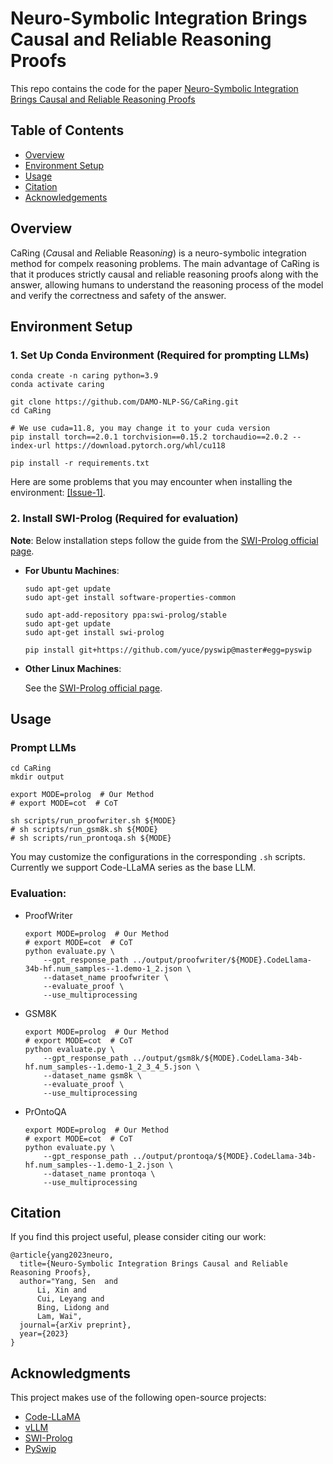 # Neuro-Symbolic Integration Brings Causal and Reliable Reasoning Proofs

This repo contains the code for the paper [Neuro-Symbolic Integration Brings Causal and Reliable Reasoning Proofs](https://github.com/ringos/RingoS.github.io/tree/master/files/better_reasoning_proof-preprint.pdf)


## Table of Contents

- [Overview](https://github.com/DAMO-NLP-SG/CaRing#overview)
- [Environment Setup](https://github.com/DAMO-NLP-SG/CaRing#environment-setup)
- [Usage](https://github.com/DAMO-NLP-SG/CaRing#usage)
- [Citation](https://github.com/DAMO-NLP-SG/CaRing#citation)
- [Acknowledgements](https://github.com/DAMO-NLP-SG/CaRing#acknowledgments)


## Overview

CaRing (*Ca*usal and *R*eliable Reason*ing*) is a neuro-symbolic integration method for compelx reasoning problems.
The main advantage of CaRing is that it produces strictly causal and reliable reasoning proofs along with the answer, allowing humans to understand the reasoning process of the model and verify the correctness and safety of the answer.

## Environment Setup

### 1. Set Up Conda Environment (Required for prompting LLMs)


```shell
conda create -n caring python=3.9
conda activate caring

git clone https://github.com/DAMO-NLP-SG/CaRing.git
cd CaRing

# We use cuda=11.8, you may change it to your cuda version
pip install torch==2.0.1 torchvision==0.15.2 torchaudio==2.0.2 --index-url https://download.pytorch.org/whl/cu118

pip install -r requirements.txt
```

Here are some problems that you may encounter when installing the environment: [\[Issue-1\]](https://github.com/vllm-project/vllm/issues/731#issuecomment-1675387132).

### 2. Install SWI-Prolog (Required for evaluation)

**Note**: Below installation steps follow the guide from the [SWI-Prolog official page](https://www.swi-prolog.org/download/stable).

* **For Ubuntu Machines**:
    ```shell
    sudo apt-get update
    sudo apt-get install software-properties-common

    sudo apt-add-repository ppa:swi-prolog/stable
    sudo apt-get update
    sudo apt-get install swi-prolog

    pip install git+https://github.com/yuce/pyswip@master#egg=pyswip
    ```

* **Other Linux Machines**:

    See the [SWI-Prolog official page](https://www.swi-prolog.org/download/stable).



## Usage
### Prompt LLMs
```shell
cd CaRing
mkdir output

export MODE=prolog  # Our Method
# export MODE=cot  # CoT

sh scripts/run_proofwriter.sh ${MODE}
# sh scripts/run_gsm8k.sh ${MODE}
# sh scripts/run_prontoqa.sh ${MODE}
```

You may customize the configurations in the corresponding `.sh` scripts.
Currently we support Code-LLaMA series as the base LLM.

### Evaluation:
* ProofWriter
    ```shell
    export MODE=prolog  # Our Method
    # export MODE=cot  # CoT
    python evaluate.py \
        --gpt_response_path ../output/proofwriter/${MODE}.CodeLlama-34b-hf.num_samples--1.demo-1_2.json \
        --dataset_name proofwriter \
        --evaluate_proof \
        --use_multiprocessing
    ```
* GSM8K
    ```shell
    export MODE=prolog  # Our Method
    # export MODE=cot  # CoT
    python evaluate.py \
        --gpt_response_path ../output/gsm8k/${MODE}.CodeLlama-34b-hf.num_samples--1.demo-1_2_3_4_5.json \
        --dataset_name gsm8k \
        --evaluate_proof \
        --use_multiprocessing
    ```
* PrOntoQA
    ```shell
    export MODE=prolog  # Our Method
    # export MODE=cot  # CoT
    python evaluate.py \
        --gpt_response_path ../output/prontoqa/${MODE}.CodeLlama-34b-hf.num_samples--1.demo-1_2.json \
        --dataset_name prontoqa \
        --use_multiprocessing
    ```

## Citation

If you find this project useful, please consider citing our work:
```
@article{yang2023neuro,
  title={Neuro-Symbolic Integration Brings Causal and Reliable Reasoning Proofs},
  author="Yang, Sen  and
      Li, Xin and
      Cui, Leyang and
      Bing, Lidong and
      Lam, Wai",
  journal={arXiv preprint},
  year={2023}
}
```

## Acknowledgments
This project makes use of the following open-source projects:
* [Code-LLaMA](https://github.com/facebookresearch/codellama)
* [vLLM](https://github.com/vllm-project/vllm)
* [SWI-Prolog](https://www.swi-prolog.org/)
* [PySwip](https://github.com/yuce/pyswip)